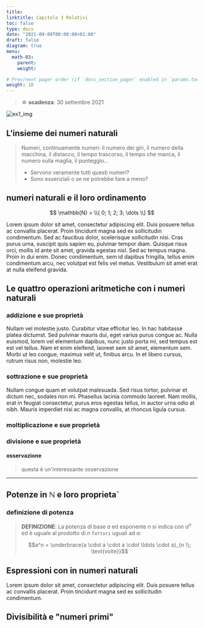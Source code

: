 ```yaml
---
title: 
linktitle: Capitolo 3 Relativi
toc: false
type: docs
date: "2021-09-09T00:00:00+01:00"
draft: false
diagram: true
menu:
  math-03:
    parent: 
    weight: 

# Prev/next pager order (if `docs_section_pager` enabled in `params.toml`)
weight: 10
---
```


> ☆ **scadenza**: 30 settembre 2021

![ex1_img](../majong_01.png)

## L’insieme dei numeri naturali

<!-- {{< figure src="../majong_01.png" caption="A caption" numbered="true" >}} -->

> Numeri, continuamente numeri: il numero dei giri, il numero della macchina, il distacco, il tempo trascorso, il tempo che manca, il numero sulla maglia, il punteggio...
>
> - Servono veramente tutti questi numeri?
> - Sono essenziali o se ne potrebbe fare a meno?

## numeri naturali e il loro ordinamento

$$ \mathbb{N} = \\{ 0; 1; 2; 3; \dots \\} $$

Lorem ipsum dolor sit amet, consectetur adipiscing elit. Duis posuere tellus ac convallis placerat. Proin tincidunt magna sed ex sollicitudin condimentum. Sed ac faucibus dolor, scelerisque sollicitudin nisi. Cras purus urna, suscipit quis sapien eu, pulvinar tempor diam. Quisque risus orci, mollis id ante sit amet, gravida egestas nisl. Sed ac tempus magna. Proin in dui enim. Donec condimentum, sem id dapibus fringilla, tellus enim condimentum arcu, nec volutpat est felis vel metus. Vestibulum sit amet erat at nulla eleifend gravida.

## Le quattro operazioni aritmetiche con i numeri naturali

### addizione e sue proprietà

Nullam vel molestie justo. Curabitur vitae efficitur leo. In hac habitasse platea dictumst. Sed pulvinar mauris dui, eget varius purus congue ac. Nulla euismod, lorem vel elementum dapibus, nunc justo porta mi, sed tempus est est vel tellus. Nam et enim eleifend, laoreet sem sit amet, elementum sem. Morbi ut leo congue, maximus velit ut, finibus arcu. In et libero cursus, rutrum risus non, molestie leo.

### sottrazione e sue proprietà

Nullam congue quam et volutpat malesuada. Sed risus tortor, pulvinar et dictum nec, sodales non mi. Phasellus lacinia commodo laoreet. Nam mollis, erat in feugiat consectetur, purus eros egestas tellus, in auctor urna odio at nibh. Mauris imperdiet nisi ac magna convallis, at rhoncus ligula cursus.

### moltiplicazione e sue proprietà

### divisione e sue proprietà

#### osservazione

>questa è un'interessante osservazione

---

## Potenze in $\mathbb{N}$ e loro proprieta`

### definizione di potenza

> **DEFINIZIONE**:
> La potenza di base $a$ ed esponente $n$ si indica con $a^n$ ed è uguale al prodotto di $n$ `fattori` uguali ad $a$:
>
> $$a^n = \underbrace{a \cdot a \cdot a \cdot \ldots \cdot a}_{n \\; \text{volte}}$$

## Espressioni con in numeri naturali

Lorem ipsum dolor sit amet, consectetur adipiscing elit. Duis posuere tellus ac convallis placerat. Proin tincidunt magna sed ex sollicitudin condimentum.

## Divisibilità e "numeri primi"
